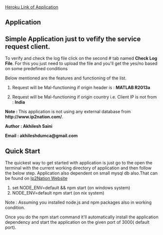 

<a href="https://glacial-ocean-79144.herokuapp.com">Heroku Link of Application</a>

## Application

<h2>Simple Application just to vefify the service request client.</h2>
<p>To verify and check the log file click on the second # tab named <b>Check Log File</b>. For this you just need to upload the file and you'll get the yes/no based on some predefined conditions</p>
<p>Below mentioned are the features and functioning of the list.</p>
<ol>
	<li><p>Request will be Mal-functioning if origin header is : <b>MATLAB R2013a</b></p></li>
	<li><p>Request will be Mal-functioning if origin country i.e. Client IP is not from : <b>India</b></p></li>
</ol>
<p><b>Note : </b>This application is not using any external database from <b>http://www.ip2nation.com/</b>.</p>
<p><b>Author : Akhilesh Saini</b></p>
<p><b>Email : akhileshdumca@gmail.com</b></p>

## Quick Start

  The quickest way to get started with application is just go to the open the terminal with the current working directory of application and then follow the below step. Application also dependent on small mysql db also.That can be found on <a href="http://www.ip2nation.com/ip2nation/Download">Ip2Nation Website</a>

  1. set NODE_ENV=default && npm start (on windows system) 
  2. NODE_ENV=default npm start (on nix system) 


  Note : Assuming you installed node.js and npm packages also in working condition.

  Once you do the npm start command it'll automatically install the application dependency and start the application on the given port of 3000( default port).

  


